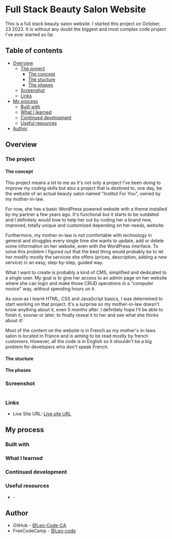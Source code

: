 # Full Stack Beauty Salon Website

This is a full stack beauty salon website. I started this project on October, 23 2023. It is without any doubt the biggest and most complex code project I've ever started so far.

## Table of contents

- [Overview](#overview)
  - [The project](#the-project)
    - [The concept](#the-concept)
    - [The stucture](#the-structure)
    - [The phases](#the-phases)
  - [Screenshot](#screenshot)
  - [Links](#links)
- [My process](#my-process)
  - [Built with](#built-with)
  - [What I learned](#what-i-learned)
  - [Continued development](#continued-development)
  - [Useful resources](#useful-resources)
- [Author](#author)

## Overview

### The project

#### The concept

This project means a lot to me as it's not only a project I've been doing to improve my coding skills but also a project that is destined to, one day, be the website of an actual beauty salon named "Institut For You", owned by my mother-in-law.

For now, she has a basic WordPress powered website with a theme installed by my partner a few years ago. It's functional but it starts to be outdated and I definitely would love to help her out by coding her a brand new, improved, totally unique and customized depending on her needs, website.

Furthermore, my mother-in-law is not comfortable with technology in general and struggles every single time she wants to update, add or delete some information on her website, even with the WordPress interface. To solve this problem I figured out that the best thing would probably be to let her modify mostly the services she offers (prices, description, adding a new service) in an easy, step-by-step, guided way.

What I want to create is probably a kind of CMS, simplified and dedicated to a single user. My goal is to give her access to an admin page on her website where she can login and make those CRUD operations in a "computer novice" way, without spending hours on it. 

As soon as I learnt HTML, CSS and JavaScript basics, I was determined to start working on that project. It's a surprise so my mother-in-law doesn't know anything about it, even 5 months after. I definitely hope I'll be able to finish it, sooner or later, to finally reveal it to her and see what she thinks about it! 

Most of the content on the website is in French as my mother's in-laws salon is located in France and is aiming to be read mostly by french customers. However, all the code is in English so it shouldn't be a big problem for developers who don't speak French. 

#### The stucture

#### The phases

### Screenshot

![]()

### Links

- Live Site URL: [Live site URL]()

## My process

### Built with



### What I learned


### Continued development


### Useful resources

- []() - 

## Author

- GitHub - [@Leo-Code-CA](https://github.com/Leo-Code-CA)
- FreeCodeCamp - [@Leo-code](https://www.freecodecamp.org/Leo-code)

